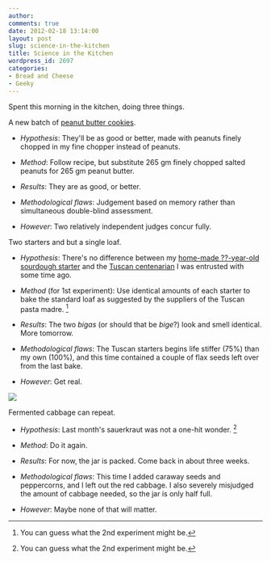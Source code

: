 ```yaml
---
author:
comments: true
date: 2012-02-18 13:14:00
layout: post
slug: science-in-the-kitchen
title: Science in the Kitchen
wordpress_id: 2697
categories:
- Bread and Cheese
- Geeky
---
```


Spent this morning in the kitchen, doing three things.

A new batch of [peanut butter cookies](http://jeremycherfas.net/2011/04/18/reverse-engineering-a-loaf/). 

  * _Hypothesis_: They'll be as good or better, made with peanuts finely chopped in my fine chopper instead of peanuts.

  * _Method_: Follow recipe, but substitute 265 gm finely chopped salted peanuts for 265 gm peanut butter.

  * _Results_: They are as good, or better.

  * _Methodological flaws_: Judgement based on memory rather than simultaneous double-blind assessment.

  * _However_: Two relatively independent judges concur fully.

Two starters and but a single loaf.

  * _Hypothesis_: There's no difference between my [home-made ??-year-old sourdough starter](http://jeremycherfas.net/2007/11/28/practical-microbiology-101/) and the [Tuscan centenarian](http://jeremycherfas.net/2009/09/15/food-news-new-series-6-stories-to-savour/) I was entrusted with some time ago.

  * _Method_ (for 1st experiment): Use identical amounts of each starter to bake the standard loaf as suggested by the suppliers of the Tuscan pasta madre. [^fn1]
[^fn1]: You can guess what the 2nd experiment might be. 

  * _Results_: The two _bigas_ (or should that be _bige_?) look and smell identical. More tomorrow.

  * _Methodological flaws_: The Tuscan starters begins life stiffer (75%) than my own (100%), and this time contained a couple of flax seeds left over from the last bake.

  * _However_: Get real.


![](/uploads/2012/02/Sauerkraut.png)

Fermented cabbage can repeat.

  * _Hypothesis_: Last month's sauerkraut was not a one-hit wonder. [^fn1]
[^fn1]: Too busy to blog it, but boy it was good. 

  * _Method_: Do it again.

  * _Results_: For now, the jar is packed. Come back in about three weeks.

  * _Methodological flaws_: This time I added caraway seeds and peppercorns, and I left out the red cabbage. I also severely misjudged the amount of cabbage needed, so the jar is only half full.

  * _However_: Maybe none of that will matter.

